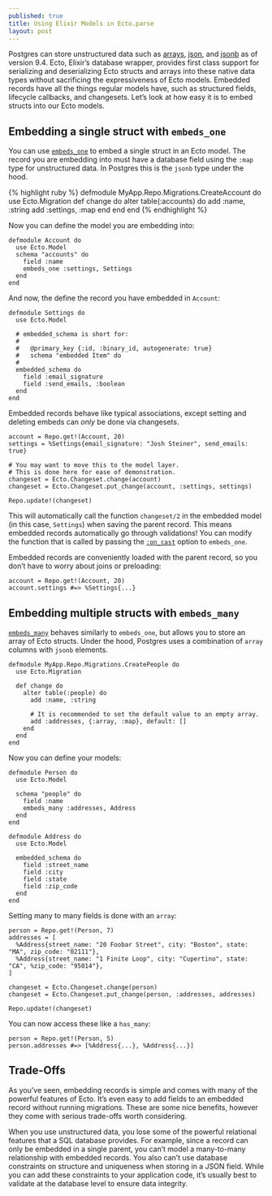 ```yaml
---
published: true
title: Using Elixir Models in Ecto.parse
layout: post
---
```

<p>Postgres can store unstructured data such as <a href="http://www.postgresql.org/docs/9.4/static/arrays.html">arrays</a>, <a href="http://www.postgresql.org/docs/9.4/static/datatype-json.html">json</a>, and <a href="http://www.postgresql.org/docs/9.4/static/datatype-json.html">jsonb</a>
as of version 9.4. Ecto, Elixir&rsquo;s database wrapper, provides first class support
for serializing and deserializing Ecto structs and arrays into these native data
types without sacrificing the expressiveness of Ecto models. Embedded records
have all the things regular models have, such as structured fields, lifecycle
callbacks, and changesets. Let&rsquo;s look at how easy it is to embed structs into
our Ecto models.</p>

<h2 id="embedding-a-single-struct-with-embeds_one">Embedding a single struct with <code>embeds_one</code></h2>

<p>You can use <a href="http://hexdocs.pm/ecto/Ecto.Schema.html#embeds_one/3"><code>embeds_one</code></a> to embed a single struct in an Ecto model. The record
you are embedding into must have a database field using the <code>:map</code> type for
unstructured data. In Postgres this is the <code>jsonb</code> type under the hood.</p>

{% highlight ruby %}
 defmodule MyApp.Repo.Migrations.CreateAccount do&#x000A;  use Ecto.Migration&#x000A;&#x000A;  def change do&#x000A;    alter table(:accounts) do&#x000A;      add :name, :string&#x000A;      add :settings, :map&#x000A;    end&#x000A;  end&#x000A;end&#x000A;
{% endhighlight %}

<p>Now you can define the model you are embedding into:</p>

<pre><code class="elixir">defmodule Account do&#x000A;  use Ecto.Model&#x000A;  schema &quot;accounts&quot; do&#x000A;    field :name&#x000A;    embeds_one :settings, Settings&#x000A;  end&#x000A;end&#x000A;</code></pre>

<p>And now, the define the record you have embedded in <code>Account</code>:</p>

<pre><code class="elixir">defmodule Settings do&#x000A;  use Ecto.Model&#x000A;&#x000A;  # embedded_schema is short for:&#x000A;  #&#x000A;  #   @primary_key {:id, :binary_id, autogenerate: true}&#x000A;  #   schema &quot;embedded Item&quot; do&#x000A;  #&#x000A;  embedded_schema do&#x000A;    field :email_signature&#x000A;    field :send_emails, :boolean&#x000A;  end&#x000A;end&#x000A;</code></pre>

<p>Embedded records behave like typical associations, except setting and
deleting embeds can <em>only</em> be done via changesets.</p>

<pre><code class="elixir">account = Repo.get!(Account, 20)&#x000A;settings = %Settings{email_signature: &quot;Josh Steiner&quot;, send_emails: true}&#x000A;&#x000A;# You may want to move this to the model layer.&#x000A;# This is done here for ease of demonstration.&#x000A;changeset = Ecto.Changeset.change(account)&#x000A;changeset = Ecto.Changeset.put_change(account, :settings, settings)&#x000A;&#x000A;Repo.update!(changeset)&#x000A;</code></pre>

<p>This will automatically call the function <code>changeset/2</code> in the embedded model
(in this case, <code>Settings</code>) when saving the parent record.  This means embedded
records automatically go through validations! You can modify the function that
is called by passing the <a href="http://hexdocs.pm/ecto/Ecto.Schema.html#embeds_one/3"><code>:on_cast</code></a> option to <code>embeds_one</code>.</p>

<p>Embedded records are conveniently loaded with the parent record, so you don&rsquo;t
have to worry about joins or preloading:</p>

<pre><code class="elixir">account = Repo.get!(Account, 20)&#x000A;account.settings #=&gt; %Settings{...}&#x000A;</code></pre>

<h2 id="embedding-multiple-structs-with-embeds_many">Embedding multiple structs with <code>embeds_many</code></h2>

<p><a href="http://hexdocs.pm/ecto/Ecto.Schema.html#embeds_many/3"><code>embeds_many</code></a> behaves similarly to <code>embeds_one</code>, but allows you to store an
array of Ecto structs. Under the hood, Postgres uses a combination of <code>array</code>
columns with <code>jsonb</code> elements.</p>

<pre><code class="elixir">defmodule MyApp.Repo.Migrations.CreatePeople do&#x000A;  use Ecto.Migration&#x000A;&#x000A;  def change do&#x000A;    alter table(:people) do&#x000A;      add :name, :string&#x000A;&#x000A;      # It is recommended to set the default value to an empty array.&#x000A;      add :addresses, {:array, :map}, default: []&#x000A;    end&#x000A;  end&#x000A;end&#x000A;</code></pre>

<p>Now you can define your models:</p>

<pre><code class="elixir">defmodule Person do&#x000A;  use Ecto.Model&#x000A;&#x000A;  schema &quot;people&quot; do&#x000A;    field :name&#x000A;    embeds_many :addresses, Address&#x000A;  end&#x000A;end&#x000A;&#x000A;defmodule Address do&#x000A;  use Ecto.Model&#x000A;&#x000A;  embedded_schema do&#x000A;    field :street_name&#x000A;    field :city&#x000A;    field :state&#x000A;    field :zip_code&#x000A;  end&#x000A;end&#x000A;</code></pre>

<p>Setting many to many fields is done with an <code>array</code>:</p>

<pre><code class="elixir">person = Repo.get!(Person, 7)&#x000A;addresses = [&#x000A;  %Address{street_name: &quot;20 Foobar Street&quot;, city: &quot;Boston&quot;, state: &quot;MA&quot;, zip_code: &quot;02111&quot;},&#x000A;  %Address{street_name: &quot;1 Finite Loop&quot;, city: &quot;Cupertino&quot;, state: &quot;CA&quot;, %zip_code: &quot;95014&quot;},&#x000A;]&#x000A;&#x000A;changeset = Ecto.Changeset.change(person)&#x000A;changeset = Ecto.Changeset.put_change(person, :addresses, addresses)&#x000A;&#x000A;Repo.update!(changeset)&#x000A;</code></pre>

<p>You can now access these like a <code>has_many</code>:</p>

<pre><code class="elixir">person = Repo.get!(Person, 5)&#x000A;person.addresses #=&gt; [%Address{...}, %Address{...}]&#x000A;</code></pre>

<h2 id="trade-offs">Trade-Offs</h2>

<p>As you&rsquo;ve seen, embedding records is simple and comes with many of the powerful
features of Ecto. It&rsquo;s even easy to add fields to an embedded record without
running migrations. These are some nice benefits, however they come with serious
trade-offs worth considering.</p>

<p>When you use unstructured data, you lose some of the powerful relational
features that a SQL database provides. For example, since a record can only be
embedded in a single parent, you can&rsquo;t model a many-to-many relationship with
embedded records. You also can&rsquo;t use database constraints on structure and
uniqueness when storing in a JSON field. While you can add these constraints to
your application code, it&rsquo;s usually best to validate at the database level to
ensure data integrity.</p>